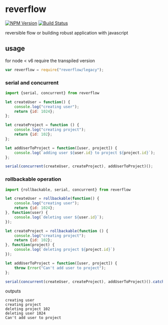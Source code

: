 # reverflow

[![NPM Version][npm-image]][npm-url]
[![Build Status][travis-image]][travis-url]

reversible flow or building robust application with javascript

## usage

for node < v6 require the transpiled version

```javascript
var reverflow = require("reverflow/legacy");
```

### serial and concurrent

```javascript
import {serial, concurrent} from reverflow

let createUser = function() {
    console.log("creating user");
    return {id: 1024};
};

let createProject = function () {
    console.log("creating project");
    return {id: 102};
};

let addUserToProject = function([user, project]) {
    console.log(`adding user ${user.id} to project ${project.id}`);
};

serial(concurrent(createUser, createProject), addUserToProject)();
```

### rollbackable operation

```javascript
import {rollbackable, serial, concurrent} from reverflow

let createUser = rollbackable(function() {
    console.log("creating user");
    return {id: 1024};
}, function(user) {
    console.log(`deleting user ${user.id}`);
});

let createProject = rollbackable(function () {
    console.log("creating project");
    return {id: 102};
}, function(project) {
    console.log(`deleting project ${project.id}`)
});

let addUserToProject = function([user, project]) {
    throw Error("Can't add user to project");
};

serial(concurrent(createUser, createProject), addUserToProject)().catch(console.log);
```

outputs

```
creating user
creating project
deleting project 102
deleting user 1024
Can't add user to project
```

[npm-image]: https://img.shields.io/npm/v/reverflow.svg?style=flat
[npm-url]: https://npmjs.org/package/reverflow
[travis-image]: https://img.shields.io/travis/zweifisch/reverflow.svg?style=flat
[travis-url]: https://travis-ci.org/zweifisch/reverflow
